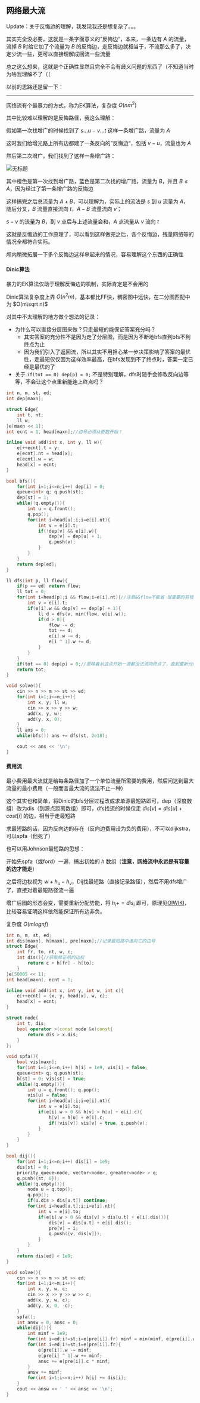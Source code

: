 ## 网络最大流

Update：关于反悔边的理解，我发现我还是想复杂了。。。

其实完全没必要，这就是一条字面意义的”反悔边“，本来，一条边有 $A$ 的流量，流掉 $B$ 时给它加了个流量为 $B$ 的反悔边，走反悔边就相当于，不流那么多了，决定少流一些，更可以直接理解成回流一些流量

总之这么想来，这就是个正确性显然且完全不会有歧义问题的东西了（不知道当时为啥我理解不了（（

以前的思路还是留一下：

------

网络流有个最暴力的方式，称为EK算法，复杂度 $O(nm^2)$

其中比较难以理解的是反悔路径，我这么理解：

假如第一次找增广的时候找到了 $s...u-v...t$ 这样一条增广路，流量为 $A$

这时我们给增光路上所有边都建了一条反向的”反悔边“，包括 $v-u$，流量也为 $A$

然后第二次增广，我们找到了这样一条增广路：

![无标题](https://images.cnblogs.com/cnblogs_com/blogs/684906/galleries/2042436/o_211012053924%E6%97%A0%E6%A0%87%E9%A2%98.png)

其中橙色是第一次找到增广路，蓝色是第二次找的增广路，流量为 $B$，并且 $B\le A$，因为经过了第一条增广路的反悔边

这样搞完之后总流量为 $A+B$，可以理解为，实际上的流法是 $s$ 到 $u$ 流量为 $A$，随后分叉，$B$ 流量直接流向 $t$，$A-B$ 流量流向 $v$；

$s-v$ 的流量为 $B$，到 $v$ 点后与上述流量会和，$A$ 点流量从 $v$ 流向 $t$

这就是反悔边的工作原理了，可以看到这样做完之后，各个反悔边，残量网络等的情况全都符合实际。

颅内稍微拓展一下多个反悔边这样串起来的情况，容易理解这个东西的正确性

#### Dinic算法

暴力的EK算法仅助于理解反悔边的机制，实际肯定是不会用的

Dinic算法复杂度上界 $O(n^2m)$，基本都比FF快，稠密图中远快，在二分图匹配中为 $O(m\sqrt n)$

对其中不太理解的地方做个想法的记录：

- 为什么可以直接分层图来做？只走最短的能保证答案充分吗？
  - 其实答案的充分性不是因为走了分层图，而是因为不断地bfs直到bfs不到终点为止
  - 因为我们引入了返回流，所以其实不用担心某一步决策影响了答案的最优性，走最短仅仅因为这样效率最高，在bfs发现到不了终点时，答案一定已经是最优的了
- 关于 `if(tot == 0) dep[p] = 0;` 不是特别理解，dfs时随手会修改反向边等等，不会让这个点重新能连上终点吗？

```c++
int n, m, st, ed;
int dep[maxn];

struct Edge{
    int t, nt;
    ll w;
}e[maxn << 1];
int ecnt = 1, head[maxn];//边号必须从奇数开始！

inline void add(int x, int y, ll w){
    e[++ecnt].t = y;
    e[ecnt].nt = head[x];
    e[ecnt].w = w;
    head[x] = ecnt;
}

bool bfs(){
    for(int i=1;i<=n;i++) dep[i] = 0;
    queue<int> q; q.push(st);
    dep[st] = 1;
    while(!q.empty()){
        int u = q.front();
        q.pop();
        for(int i=head[u];i;i=e[i].nt){
            int v = e[i].t;
            if(!dep[v] && e[i].w){
                dep[v] = dep[u] + 1;
                q.push(v);
            }
        }
    }
    return dep[ed];
}

ll dfs(int p, ll flow){
    if(p == ed) return flow;
    ll tot = 0;
    for(int i=head[p];i && flow;i=e[i].nt){//注意&&flow不能省 很重要的剪枝
        int v = e[i].t;
        if(e[i].w && dep[v] == dep[p] + 1){
            ll d = dfs(v, min(flow, e[i].w));
            if(d > 0){
                flow -= d;
                tot += d;
                e[i].w -= d;
                e[i ^ 1].w += d;
            }
        }
    }
    if(tot == 0) dep[p] = 0;//意味着从这点开始一滴都没法流向终点了，直到重新分层前没必要再访问
    return tot;
}

void solve(){
    cin >> n >> m >> st >> ed;
    for(int i=1;i<=m;i++){
        int x, y; ll w;
        cin >> x >> y >> w;
        add(x, y, w);
        add(y, x, 0);
    }
    ll ans = 0;
    while(bfs()) ans += dfs(st, 2e18);

    cout << ans << '\n';
}
```



#### 费用流

最小费用最大流就是给每条路径加了一个单位流量所需要的费用，然后问达到最大流量的最小费用（一般而言最大流的流法不止一种）

这个其实也和简单，将Dinic的bfs分层过程改成求单源最短路即可，dep（深度数组）改为dis（到源点距离数组）即可，dfs找流的时候仅走 $dis[v] = dis[u] + cost[i]$ 的边，相当于走最短路

求最短路的话，因为反向边的存在（反向边费用设为负的费用），不可以dijkstra，可以spfa（他死了）

也可以用Johnson最短路的思想：

开始先spfa（或ford）一遍，搞出初始的 $h$ 数组（**注意，网络流中永远是有容量的边才能走**）

之后将边权视为 $w+h_u-h_v$，Dij找最短路（直接记录路径），然后不用dfs增广了，直接对着最短路径流一遍

增广后图的形态会变，需要重新分配势能，将 $h_i+=dis_i$ 即可，原理见[OIWIKI](https://oi-wiki.org/graph/flow/min-cost/)，比较容易证明这样依然能保证所有边非负。

复杂度 $O(mlognf)$ 

```c++
int n, m, st, ed;
int dis[maxn], h[maxn], pre[maxn];//记录最短路中连向它的边号
struct Edge{
    int fr, to, nt, w, c;
    int dis(){//获取修正后的边权
        return c + h[fr] - h[to];
    }
}e[50005 << 1];
int head[maxn], ecnt = 1;

inline void add(int x, int y, int w, int c){
    e[++ecnt] = {x, y, head[x], w, c};
    head[x] = ecnt;
}

struct node{
    int t, dis;
    bool operator >(const node &x)const{
        return dis > x.dis;
    }
};

void spfa(){
    bool vis[maxn];
    for(int i=1;i<=n;i++) h[i] = 1e9, vis[i] = false;
    queue<int> q; q.push(st);
    h[st] = 0; vis[st] = true;
    while(!q.empty()){
        int u = q.front(); q.pop();
        vis[u] = false;
        for(int i=head[u];i;i=e[i].nt){
            int v = e[i].to;
            if(e[i].w > 0 && h[v] > h[u] + e[i].c){
                h[v] = h[u] + e[i].c;
                if(!vis[v]) vis[v] = true, q.push(v);
            }
        }
    }
}

bool dij(){
    for(int i=1;i<=n;i++) dis[i] = 1e9;
    dis[st] = 0;
    priority_queue<node, vector<node>, greater<node> > q;
    q.push({st, 0});
    while(!q.empty()){
        node u = q.top();
        q.pop();
        if(u.dis > dis[u.t]) continue;
        for(int i=head[u.t];i;i=e[i].nt){
            int v = e[i].to;
            if(e[i].w > 0 && dis[v] > dis[u.t] + e[i].dis()){
                dis[v] = dis[u.t] + e[i].dis();
                pre[v] = i;
                q.push({v, dis[v]});
            }
        }
    }
    return dis[ed] < 1e9;
}

void solve(){
    cin >> n >> m >> st >> ed;
    for(int i=1;i<=m;i++){
        int x, y, w, c;
        cin >> x >> y >> w >> c;
        add(x, y, w, c);
        add(y, x, 0, -c);
    }
    spfa();
    int answ = 0, ansc = 0;
    while(dij()){
        int minf = 1e9;
        for(int i=ed;i!=st;i=e[pre[i]].fr) minf = min(minf, e[pre[i]].w);
        for(int i=ed;i!=st;i=e[pre[i]].fr){
            e[pre[i]].w -= minf;
            e[pre[i] ^ 1].w += minf;
            ansc += e[pre[i]].c * minf;
        }
        answ += minf;
        for(int i=1;i<=n;i++) h[i] += dis[i];
    }
    cout << answ << ' ' << ansc << '\n';
}
```
